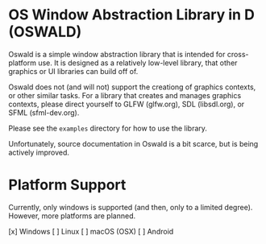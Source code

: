 # OS Window Abstraction Library in D (OSWALD)

Oswald is a simple window abstraction library that is intended for cross-platform use. It is designed as a relatively low-level library, that other graphics or UI libraries can build off of.

Oswald does not (and will not) support the creationg of graphics contexts, or other similar tasks. For a library that creates and manages graphics contexts, please direct yourself to GLFW (glfw.org), SDL (libsdl.org), or SFML (sfml-dev.org).

Please see the `examples` directory for how to use the library.

Unfortunately, source documentation in Oswald is a bit scarce, but is being actively improved.

# Platform Support
Currently, only windows is supported (and then, only to a limited degree). However, more platforms are planned.

[x] Windows
[ ] Linux
[ ] macOS (OSX)
[ ] Android
